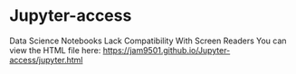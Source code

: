 # Jupyter-access
Data Science Notebooks Lack Compatibility With Screen Readers
You can view the HTML file here:  https://jam9501.github.io/Jupyter-access/jupyter.html 
